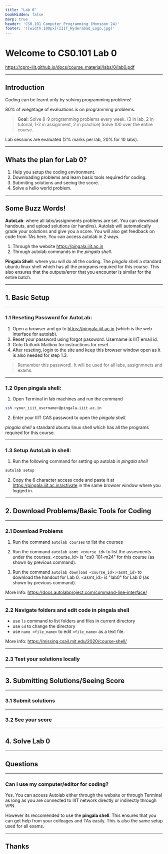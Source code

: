 ```yaml
---
title: "Lab 0"
bookHidden: false
marp: true
header: 'CS0.101 Computer Programming (Monsoon 24)'
footer: '![width:100px](IIIT_Hyderabad_Logo.jpg)'
---
```


# Welcome to CS0.101 Lab 0

https://cpro-iiit.github.io/docs/course_material/labs/0/lab0.pdf

---
## Introduction
Coding can be learnt only by solving programming problems!

80% of wieghtage of evaluations is on programming problems.

> __Goal__: Solve 8-9 programming problems every week. 
> (3 in lab, 2 in tutorial, 1-2 in assignment, 2 in practice)
> Solve 100 over the entire course.   

Lab sessions are evaluated (2% marks per lab, 20% for 10 labs).


---
## Whats the plan for Lab 0?

1. Help you setup the coding environment.
2. Downloading problems and learn basic tools required for coding.
3. Submiting solutions and seeing the score.
4. Solve a hello world problem.
---
## Some Buzz Words!
__AutoLab__: where all labs/assignments problems are set. You can download handouts, and upload solutions (or handins). Autolab will automatically grade your solutions and give you a score. You will also get feedback on code from TAs here. You can access autolab in 2 ways.
1. Through the website https://pingala.iiit.ac.in
2. Through autolab commands in the _pingala shell_.

__Pingala Shell__: where you will do all the coding. The _pingala shell_ a standard ubuntu linux shell which has all the programs required for this course. This also ensures that the outputs/error that you encounter is similar for the entire batch.


---


## 1. Basic Setup


---


### 1.1 Reseting Password for AutoLab: 
1. Open a browser and go to https://pingala.iiit.ac.in (which is the web interface for autolab). 
2. Reset your password using forgot password. Username is IIIT email id. 
3. Goto Outlook Mailbox for instructions for reset.
4. After reseting, login to the site and keep this browser window open as it is also needed for step 1.3.

>Remember this password!. It will be used for all labs, assignmnets and exams.


---
### 1.2 Open  pingala shell: 

1. Open Terminal in lab machines and run the command
```bash
ssh <your_iiit_username>@pingala.iiit.ac.in
```
2. Enter your IIIT CAS password to open the _pingala shell_.

_pingala shell_ a standard ubuntu linux shell which has all the programs required for this course.

---
### 1.3 Setup AutoLab in shell: 
1. Run the following command for setting up autolab in _pingala shell_
```bash
autolab setup
```

2. Copy the 6 character access code and paste it at https://pingala.iiit.ac.in/activate in the same browser window where you logged in.

---
## 2. Download Problems/Basic Tools for Coding

---
### 2.1 Download Problems
1. Run the  command `autolab courses` to list the courses

2. Run the command `autolab asmt <course_id>` to list the assesments under the courses. <course_id> is "cs0-101-m24" for this course (as shown by previous command).

3. Run the command `autolab download <course_id>:<asmt_id>` to download the handout for Lab 0. <asmt_id> is "lab0" for Lab 0 (as shown by previous command).

More Info: https://docs.autolabproject.com/command-line-interface/


---
### 2.2 Navigate folders and edit code in pingala shell

- use `ls` command to list folders and files in current directory
- use `cd` to change the directory
- use `nano <file_name>` to edit `<file_name>` as a text file.

More Info: https://missing.csail.mit.edu/2020/course-shell/ 

---
### 2.3 Test your solutions locally


---
## 3. Submitting Solutions/Seeing Score 

---
### 3.1 Submit solutions

---
### 3.2 See your score

---
## 4. Solve Lab 0
---
## Questions
---
### Can I use my computer/editor for coding?
Yes. You can access Autolab either through the website or through Terminal as long as you are connected to IIIT network directly or indirectly through VPN.

However its reccomended to use the __pingala shell__. This ensures that you can get help from your colleages and TAs easily. This is also the same setup used for all exams.

---
## Thanks